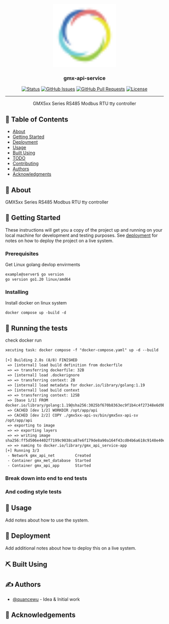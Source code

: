 <p align="center">
  <a href="" rel="noopener">
 <img width=200px height=200px src="https://github.com/quancewu/gmx-api-service/blob/master/picture/favicon.svg" alt="Project logo"></a>
</p>

<h3 align="center">gmx-api-service</h3>

<div align="center">

[![Status](https://img.shields.io/badge/status-active-success.svg)]()
[![GitHub Issues](https://img.shields.io/github/issues/quancewu/gmx-api-service.svg)](https://github.com/quancewu/gmx-api-service/issues)
[![GitHub Pull Requests](https://img.shields.io/github/issues-pr/quancewu/gmx-api-service.svg)](https://github.com/quancewu/gmx-api-service/pulls)
[![License](https://img.shields.io/badge/license-MIT-blue.svg)](/LICENSE)

</div>

---

<p align="center"> GMX5xx Series RS485 Modbus RTU tty controller
    <br> 
</p>

## 📝 Table of Contents

- [About](#about)
- [Getting Started](#getting_started)
- [Deployment](#deployment)
- [Usage](#usage)
- [Built Using](#built_using)
- [TODO](../TODO.md)
- [Contributing](../CONTRIBUTING.md)
- [Authors](#authors)
- [Acknowledgments](#acknowledgement)

## 🧐 About <a name = "about"></a>

GMX5xx Series RS485 Modbus RTU tty controller

## 🏁 Getting Started <a name = "getting_started"></a>

These instructions will get you a copy of the project up and running on your local machine for development and testing purposes. See [deployment](#deployment) for notes on how to deploy the project on a live system.

### Prerequisites

Get Linux golang devlop envirments

```
example@server$ go version
go version go1.20 linux/amd64
```

### Installing

Install docker on linux system

```
docker compose up -build -d
```


## 🔧 Running the tests <a name = "tests"></a>

check docker run

```
xecuting task: docker compose -f "docker-compose.yaml" up -d --build 

[+] Building 2.8s (8/8) FINISHED
 => [internal] load build definition from dockerfile                                                                                                                    
 => => transferring dockerfile: 32B                                                                                                                                     
 => [internal] load .dockerignore                                                                                                                                       
 => => transferring context: 2B                                                                                                                                         
 => [internal] load metadata for docker.io/library/golang:1.19                                                                                                          
 => [internal] load build context                                                                                                                                       
 => => transferring context: 125B                                                                                                                                       
 => [base 1/1] FROM docker.io/library/golang:1.19@sha256:3025bf670b8363ec9f1b4c4f27348e6d9b7fec607c47e401e40df816853e743a                                               
 => CACHED [dev 1/2] WORKDIR /opt/app/api                                                                                                                               
 => CACHED [dev 2/2] COPY ./gmx5xx-api-sv/bin/gmx5xx-api-sv /opt/app/api                                                                                                
 => exporting to image                                                                                                                                                  
 => => exporting layers                                                                                                                                                 
 => => writing image sha256:ff5d506e4402f7199c9038ca87e6f179de8a90a164f43cd04b6a618c9148e40e                                                                            
 => => naming to docker.io/library/gmx_api_service-app                                                                                                                  
[+] Running 3/3
 - Network gmx_api_net         Created                                                                                                                                  
 - Container gmx_met_database  Started                                                                                                                                  
 - Container gmx_api_app       Started
```

### Break down into end to end tests


### And coding style tests



## 🎈 Usage <a name="usage"></a>

Add notes about how to use the system.

## 🚀 Deployment <a name = "deployment"></a>

Add additional notes about how to deploy this on a live system.

## ⛏️ Built Using <a name = "built_using"></a>

## ✍️ Authors <a name = "authors"></a>

- [@quancewu](https://github.com/quancewu) - Idea & Initial work

## 🎉 Acknowledgements <a name = "acknowledgement"></a>

